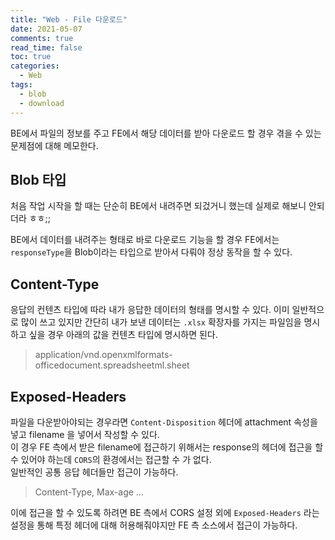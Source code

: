 ```yaml
---
title: "Web - File 다운로드"
date: 2021-05-07
comments: true
read_time: false
toc: true
categories:
  - Web
tags:
  - blob
  - download
---
```


BE에서 파일의 정보를 주고 FE에서 해당 데이터를 받아 다운로드 할 경우 겪을 수 있는 문제점에 대해 메모한다.

## Blob 타입

처음 작업 시작을 할 때는 단순히 BE에서 내려주면 되겄거니 했는데 실제로 해보니 안되더라 ㅎㅎ;;

BE에서 데이터를 내려주는 형태로 바로 다운로드 기능을 할 경우 FE에서는 `responseType`을 Blob이라는 타입으로 받아서 다뤄야 정상 동작을 할 수 있다.

## Content-Type

응답의 컨텐츠 타입에 따라 내가 응답한 데이터의 형태를 명시할 수 있다. 이미 일반적으로 많이 쓰고 있지만 간단히 내가 보낸 데이터는 `.xlsx` 확장자를 가지는 파일임을 명시하고 싶을 경우 아래의 값을 컨텐츠 타입에 명시하면 된다.

> application/vnd.openxmlformats-officedocument.spreadsheetml.sheet

## Exposed-Headers

파일을 다운받아야되는 경우라면 `Content-Disposition` 헤더에 attachment 속성을 넣고 filename 을 넣어서 작성할 수 있다.  
이 경우 FE 측에서 받은 filename에 접근하기 위해서는 response의 헤더에 접근을 할 수 있어야 하는데 `CORS`의 환경에서는 접근할 수 가 없다.  
일반적인 공통 응답 헤더들만 접근이 가능하다.

> Content-Type, Max-age ...

이에 접근을 할 수 있도록 하려면 BE 측에서 CORS 설정 외에 `Exposed-Headers` 라는 설정을 통해 특정 헤더에 대해 허용해줘야지만 FE 측 소스에서 접근이 가능하다.

